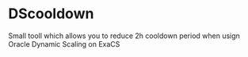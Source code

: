 # DScooldown
Small tooll which allows you to reduce 2h cooldown period when usign Oracle Dynamic Scaling on ExaCS

